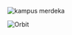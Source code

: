 ![kampus merdeka](https://user-images.githubusercontent.com/89583633/145014418-aaf5f795-a5c4-4cf3-876a-caee247cf557.jpg)

![Orbit](https://user-images.githubusercontent.com/89583633/145014989-3486d240-ab4b-4b19-87e1-d462f0c7a013.jpg)
